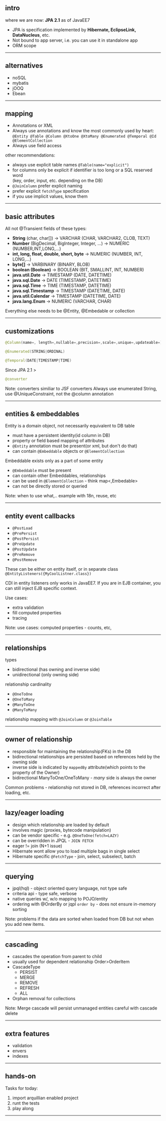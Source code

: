 ## intro

where we are now: **JPA 2.1** as of JavaEE7  

* JPA is specification implemented by **Hibernate, EclipseLink, DataNucleus**, etc.
* Not bound to app server, i.e. you can use it in standalone app
* ORM scope

---

## alternatives

* noSQL
* mybatis
* jOOQ
* Ebean

---

## mapping

* Annotations or XML  
* Always use annotations and know the most commonly used by heart: ```@Entity @Table @Column @XtoOne @XtoMany @Enumerated @Temporal @Id @ElementCollection```   
* Always use field access

other recommendations:

* always use explicit table names ```@Table(name="explicit")```
* for columns only be explicit if identifier is too long or a SQL reserved word  
  (key, order, input, etc. depending on the DB)
* ```@JoinColumn``` prefer explicit naming
* prefer explicit ```fetchType``` specification
* if you use implicit values, know them

----

## basic attributes

All not @Transient fields of these types:
* **String** (char, char[])	-> VARCHAR (CHAR, VARCHAR2, CLOB, TEXT)
* **Number** (BigDecimal, BigInteger, Integer, ...) ->	NUMERIC (NUMBER,INT,LONG,...)
* **int, long, float, double, short, byte**	-> NUMERIC (NUMBER, INT, LONG,...)
* **byte[]** ->	VARBINARY (BINARY, BLOB)
* **boolean (Boolean)**	-> BOOLEAN (BIT, SMALLINT, INT, NUMBER)
* **java.util.Date** ->	TIMESTAMP (DATE, DATETIME)
* **java.sql.Date**	-> DATE (TIMESTAMP, DATETIME)
* **java.sql.Time**	-> TIME (TIMESTAMP, DATETIME)
* **java.sql.Timestamp** ->	TIMESTAMP (DATETIME, DATE)
* **java.util.Calendar** ->	TIMESTAMP (DATETIME, DATE)
* **java.lang.Enum** ->	NUMERIC (VARCHAR, CHAR)

Everything else needs to be @Entity, @Embedable or collection

----

## customizations

```java
@Column(name=, length=,nullable=,precision=,scale=,unique=,updateable=)
```
```java
@Enumerated(STRING|ORDINAL)
```
```java
@Temporal(DATE|TIMESTAMP|TIME)
```

Since JPA 2.1 >
```java
@converter
```

Note: converters similiar to JSF converters
Always use enumerated String,
use @UniqueConstraint, not the @column annotation

---

## entities & embeddables

Entity is a domain object, not necessarily equivalent to DB table

* must have a persistent identity(id column in DB)
* property or field based mapping of attributes
* ```@Entity``` annotation must be present(or xml, but don't do that)
* can contain ```@Embeddable``` objects or ```@ElementCollection```  

Embeddable exists only as a part of some entity

* ```@Embeddable``` must be present
* can contain other Embeddables, relationships
* can be used in ```@ElementCollection``` - think map<,Embedable>
* can not be directly stored or queried

Note: when to use what,.. example with 18n, reuse, etc

---

## entity event callbacks

*	```@PostLoad```
*	```@PrePersist```
*	```@PostPersist```
*	```@PreUpdate```
*	```@PostUpdate```
*	```@PreRemove```
*	```@PostRemove```

These can be either on entity itself, or in separate class ```@EntityListeners({MyCoolListner.class})```

CDI in entity listeners only works in JavaEE7. If you are in EJB container,
you can still inject EJB specific context.

Use cases:
-	extra validation
- fill computed properties
- tracing

Note: use cases: computed properties - counts, etc,

---

## relationships

types

* bidirectional (has owning and inverse side)
* unidirectional (only owning side)

relationship cardinality

* ```@OneToOne```
* ```@OneToMany```
* ```@ManyToOne```
* ```@ManyToMany```

relationship mapping with ```@JoinColumn``` or ```@JoinTable```

----

## owner of relationship

* responsible for maintaining the relationship(FKs) in the DB
* bidirectional relationships are persisted based on references held by the
	owning side
* inverse side is indicated by ```mappedBy``` attribute(which points to the
	property of the Owner)
*	bidirectional ManyToOne/OneToMany - *many* side is always the owner

Common problems - relationship not stored in DB, references incorrect after loading, etc.

----

## lazy/eager loading

* design which relationship are loaded by default
* involves magic (proxies, bytecode manipulation)
* can be vendor specific - e.g. ```@OneToOne(fetch=LAZY)```
* can be overridden in JPQL - ```JOIN FETCH```
* eager != join (N+1 issue)
* Hibernate wont allow you to load multiple bags in single select
* Hibernate specific ```@FetchType``` - join, select, subselect, batch

---

## querying

* jpql(hql) - object oriented query language, not type safe
* criteria api - type safe, verbose
* native queries w/, w/o mapping to POJO/entity
* ordering with @OrderBy or jqpl ```order by``` - does not ensure in-memory sorting

Note: problems if the data are sorted when loaded from DB but not when you add new items.

---

## cascading

* cascades the operation from parent to child
* usually used for dependent relationship Order>OrderItem
* CascadeType
	* PERSIST
	* MERGE
	* REMOVE
	* REFRESH
	* ALL
* Orphan removal for collections

Note: Merge cascade will persist unmanaged entities
careful with cascade delete

---

## extra features

* validation
* envers
* indexes

---

## hands-on

Tasks for today:

1. import arquillian enabled project
2. runt the tests
3. play along

---
